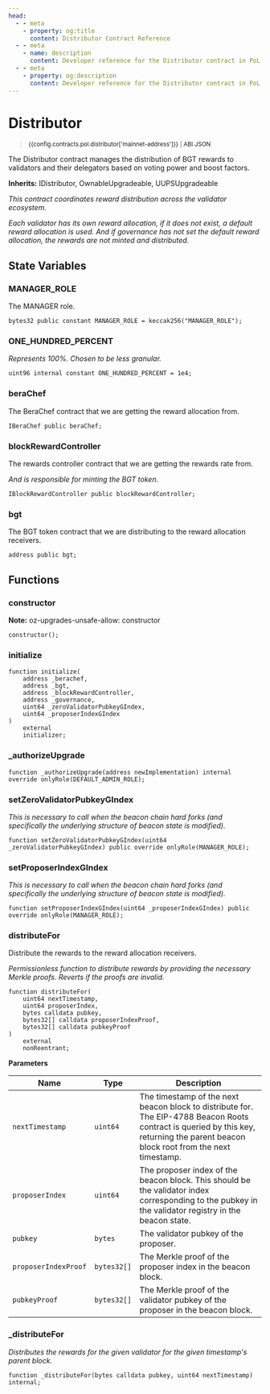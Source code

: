 ```yaml
---
head:
  - - meta
    - property: og:title
      content: Distributor Contract Reference
  - - meta
    - name: description
      content: Developer reference for the Distributor contract in PoL
  - - meta
    - property: og:description
      content: Developer reference for the Distributor contract in PoL
---
```


<script setup>
  import config from '@berachain/config/constants.json';
</script>

# Distributor

> <small><a target="_blank" :href="config.mainnet.dapps.berascan.url + 'address/' + config.contracts.pol.distributor['mainnet-address']">{{config.contracts.pol.distributor['mainnet-address']}}</a><span v-if="config.contracts.pol.distributor.abi && config.contracts.pol.distributor.abi.length > 0">&nbsp;|&nbsp;<a target="_blank" :href="config.contracts.pol.distributor.abi">ABI JSON</a></span></small>

The Distributor contract manages the distribution of BGT rewards to validators and their delegators based on voting power and boost factors.

**Inherits:**
IDistributor, OwnableUpgradeable, UUPSUpgradeable

_This contract coordinates reward distribution across the validator ecosystem._

_Each validator has its own reward allocation, if it does not exist, a default reward allocation is used.
And if governance has not set the default reward allocation, the rewards are not minted and distributed._

## State Variables

### MANAGER_ROLE

The MANAGER role.

```solidity
bytes32 public constant MANAGER_ROLE = keccak256("MANAGER_ROLE");
```

### ONE_HUNDRED_PERCENT

_Represents 100%. Chosen to be less granular._

```solidity
uint96 internal constant ONE_HUNDRED_PERCENT = 1e4;
```

### beraChef

The BeraChef contract that we are getting the reward allocation from.

```solidity
IBeraChef public beraChef;
```

### blockRewardController

The rewards controller contract that we are getting the rewards rate from.

_And is responsible for minting the BGT token._

```solidity
IBlockRewardController public blockRewardController;
```

### bgt

The BGT token contract that we are distributing to the reward allocation receivers.

```solidity
address public bgt;
```

## Functions

### constructor

**Note:**
oz-upgrades-unsafe-allow: constructor

```solidity
constructor();
```

### initialize

```solidity
function initialize(
    address _berachef,
    address _bgt,
    address _blockRewardController,
    address _governance,
    uint64 _zeroValidatorPubkeyGIndex,
    uint64 _proposerIndexGIndex
)
    external
    initializer;
```

### \_authorizeUpgrade

```solidity
function _authorizeUpgrade(address newImplementation) internal override onlyRole(DEFAULT_ADMIN_ROLE);
```

### setZeroValidatorPubkeyGIndex

_This is necessary to call when the beacon chain hard forks (and specifically the underlying structure of
beacon state is modified)._

```solidity
function setZeroValidatorPubkeyGIndex(uint64 _zeroValidatorPubkeyGIndex) public override onlyRole(MANAGER_ROLE);
```

### setProposerIndexGIndex

_This is necessary to call when the beacon chain hard forks (and specifically the underlying structure of
beacon state is modified)._

```solidity
function setProposerIndexGIndex(uint64 _proposerIndexGIndex) public override onlyRole(MANAGER_ROLE);
```

### distributeFor

Distribute the rewards to the reward allocation receivers.

_Permissionless function to distribute rewards by providing the necessary Merkle proofs. Reverts if the
proofs are invalid._

```solidity
function distributeFor(
    uint64 nextTimestamp,
    uint64 proposerIndex,
    bytes calldata pubkey,
    bytes32[] calldata proposerIndexProof,
    bytes32[] calldata pubkeyProof
)
    external
    nonReentrant;
```

**Parameters**

| Name                 | Type        | Description                                                                                                                                                                          |
| -------------------- | ----------- | ------------------------------------------------------------------------------------------------------------------------------------------------------------------------------------ |
| `nextTimestamp`      | `uint64`    | The timestamp of the next beacon block to distribute for. The EIP-4788 Beacon Roots contract is queried by this key, returning the parent beacon block root from the next timestamp. |
| `proposerIndex`      | `uint64`    | The proposer index of the beacon block. This should be the validator index corresponding to the pubkey in the validator registry in the beacon state.                                |
| `pubkey`             | `bytes`     | The validator pubkey of the proposer.                                                                                                                                                |
| `proposerIndexProof` | `bytes32[]` | The Merkle proof of the proposer index in the beacon block.                                                                                                                          |
| `pubkeyProof`        | `bytes32[]` | The Merkle proof of the validator pubkey of the proposer in the beacon block.                                                                                                        |

### \_distributeFor

_Distributes the rewards for the given validator for the given timestamp's parent block._

```solidity
function _distributeFor(bytes calldata pubkey, uint64 nextTimestamp) internal;
```
